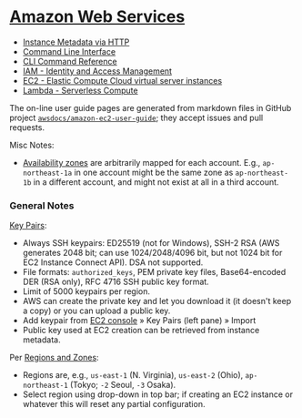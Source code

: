 [Amazon Web Services][AWS]
==========================

* [Instance Metadata via HTTP](instance-metadata.md)
* [Command Line Interface](cli.md)
* [CLI Command Reference](cli-commands.md)
* [IAM - Identity and Access Management](iam.md)
* [EC2 - Elastic Compute Cloud virtual server instances](ec2.md)
* [Lambda - Serverless Compute](lambda.md)

The on-line user guide pages are generated from markdown files in GitHub
project [`awsdocs/amazon-ec2-user-guide`][gh awsdoc]; they accept issues
and pull requests.

Misc Notes:
- [Availability zones][reg-az] are arbitrarily mapped for each account.
   E.g., `ap-northeast-1a` in one account might be the same zone as
  `ap-northeast-1b` in a different account, and might not exist at all
  in a third account.

### General Notes

[Key Pairs]:
- Always SSH keypairs: ED25519 (not for Windows), SSH-2 RSA (AWS generates
  2048 bit; can use 1024/2048/4096 bit, but not 1024 bit for EC2 Instance
  Connect API). DSA not supported.
- File formats: `authorized_keys`, PEM private key files, Base64-encoded
  DER (RSA only), RFC 4716 SSH public key format.
- Limit of 5000 keypairs per region.
- AWS can create the private key and let you download it (it doesn't keep a
  copy) or you can upload a public key.
- Add keypair from [EC2 console] » Key Pairs (left pane) » Import
- Public key used at EC2 creation can be retrieved from instance metadata.

Per [Regions and Zones][reg-az]:
- Regions are, e.g., `us-east-1` (N. Virginia), `us-east-2` (Ohio),
  `ap-northeast-1` (Tokyo; `-2` Seoul, `-3` Osaka).
- Select region using drop-down in top bar; if creating an EC2 instance or
  whatever this will reset any partial configuration.



<!-------------------------------------------------------------------->
[AWS]: https://en.wikipedia.org/wiki/Amazon_Web_Services
[EC2 console]: https://console.aws.amazon.com/ec2/
[gh awsdoc]: https://github.com/awsdocs/amazon-ec2-user-guide
[key pairs]: https://docs.aws.amazon.com/AWSEC2/latest/UserGuide/ec2-key-pairs.html
[reg-az]: https://docs.aws.amazon.com/AWSEC2/latest/UserGuide/using-regions-availability-zones.html
